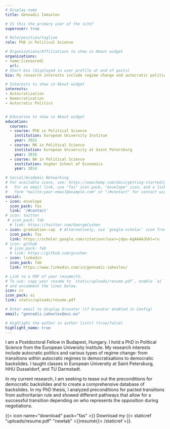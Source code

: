 ```yaml
---
# Display name
title: Gennadii Iakovlev

# Is this the primary user of the site?
superuser: true

# Role/position/tagline
role: PhD in Political Science

# Organizations/Affiliations to show in About widget
organizations:
- name:[censored]
  url: 
# Short bio (displayed in user profile at end of posts)
bio: My research interests include regime change and autocratic politics.

# Interests to show in About widget
interests:
- Autocratization
- Democratization
- Autocratic Politics


# Education to show in About widget
education:
  courses:
  - course: PhD in Political Science
    institution: European University Institue
    year: 2021
  - course: MA in Political Science
    institution: European University at Saint Petersburg
    year: 2016
  - course: BA in Political Science
    institution: Higher School of Economics
    year: 2014

# Social/Academic Networking
# For available icons, see: https://wowchemy.com/docs/getting-started/page-builder/#icons
#   For an email link, use "fas" icon pack, "envelope" icon, and a link in the
#   form "mailto:your-email@example.com" or "/#contact" for contact widget.
social:
- icon: envelope
  icon_pack: fas
  link: '/#contact'
# icon: twitter
 # icon_pack: fab
  # link: https://twitter.com/GeorgeCushen
- icon: graduation-cap  # Alternatively, use `google-scholar` icon from `ai` icon pack
  icon_pack: fas
  link: https://scholar.google.com/citations?user=jdpu-AgAAAAJ&hl=ru
# icon: github
  # icon_pack: fab
  # link: https://github.com/gcushen
- icon: linkedin
  icon_pack: fab
  link: https://www.linkedin.com/in/gennadii-iakovlev/

# Link to a PDF of your resume/CV.
# To use: copy your resume to `static/uploads/resume.pdf`, enable `ai` icons in `params.toml`, 
# and uncomment the lines below.
icon: cv
icon_pack: ai
link: static/uploads/resume.pdf

# Enter email to display Gravatar (if Gravatar enabled in Config)
email: "gennadii.iakovlev@eui.eu"

# Highlight the author in author lists? (true/false)
highlight_name: true
---
```

I am a Postdoctoral Fellow in Budapest, Hungary. I hold a PhD in Political Science from the European University Institute.  My research interests include autocratic politics and various types of regime change: from transitions within autocratic regimes to democratisations to democratic backslides. I taught classes in European University at Saint Petersburg, HHU Dusseldorf, and TU Darmstadt.

In my current research, I am seeking to tease out the preconditions for democratic backslides and to create a comprehensive database of backslides. In my PhD thesis, I analyzed preconditions for pacted transitions from authoritarian rule and showed different pathways that allow for a successful transition depending on who represents the opposition during negotiations. 

{{< icon name="download" pack="fas" >}} Download my {{< staticref "uploads/resume.pdf" "newtab" >}}resumé{{< /staticref >}}.
